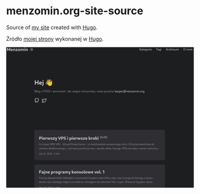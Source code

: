 # menzomin.org-site-source

Source of [my site](https://menzomin.org) created with [Hugo](https://github.com/gohugoio/hugo).

Źródło [mojej strony](https://menzomin.org) wykonanej w [Hugo](https://github.com/gohugoio/hugo).

![Site](Screenshot_20230721_212446.png)

